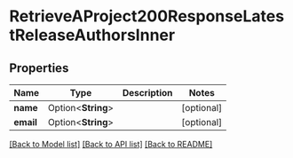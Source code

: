 # RetrieveAProject200ResponseLatestReleaseAuthorsInner

## Properties

Name | Type | Description | Notes
------------ | ------------- | ------------- | -------------
**name** | Option<**String**> |  | [optional]
**email** | Option<**String**> |  | [optional]

[[Back to Model list]](../README.md#documentation-for-models) [[Back to API list]](../README.md#documentation-for-api-endpoints) [[Back to README]](../README.md)



